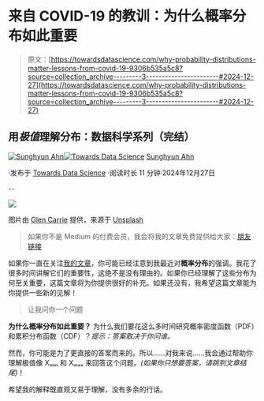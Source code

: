 # 来自 COVID-19 的教训：为什么概率分布如此重要

> 原文：[https://towardsdatascience.com/why-probability-distributions-matter-lessons-from-covid-19-9306b535a5c8?source=collection_archive---------3-----------------------#2024-12-27](https://towardsdatascience.com/why-probability-distributions-matter-lessons-from-covid-19-9306b535a5c8?source=collection_archive---------3-----------------------#2024-12-27)

## 用*极值*理解分布：数据科学系列（完结）

[](https://medium.com/@sahn1998?source=post_page---byline--9306b535a5c8--------------------------------)[![Sunghyun Ahn](../Images/e8efe3b5d7f0267713ab66149a8de5f7.png)](https://medium.com/@sahn1998?source=post_page---byline--9306b535a5c8--------------------------------)[](https://towardsdatascience.com/?source=post_page---byline--9306b535a5c8--------------------------------)[![Towards Data Science](../Images/a6ff2676ffcc0c7aad8aaf1d79379785.png)](https://towardsdatascience.com/?source=post_page---byline--9306b535a5c8--------------------------------) [Sunghyun Ahn](https://medium.com/@sahn1998?source=post_page---byline--9306b535a5c8--------------------------------)

·发布于 [Towards Data Science](https://towardsdatascience.com/?source=post_page---byline--9306b535a5c8--------------------------------) ·阅读时长 11 分钟·2024年12月27日

--

![](../Images/ec8b24577d88c235d6456a971d60568c.png)

图片由 [Glen Carrie](https://unsplash.com/@glencarrie?utm_content=creditCopyText&utm_medium=referral&utm_source=unsplash) 提供，来源于 [Unsplash](https://unsplash.com/photos/coronavirus-on-black-background-LfviizMGKaE?utm_content=creditCopyText&utm_medium=referral&utm_source=unsplash)

> 如果你不是 Medium 的付费会员，我会将我的文章免费提供给大家：[朋友链接](https://medium.com/@sahn1998/why-probability-distributions-matter-lessons-from-covid-19-9306b535a5c8?sk=a7f89df086fa62d53100e0ed955143d6)

如果你一直在关注[我的文章](https://medium.com/@sahn1998/basics-of-probability-distributions-pmf-pdf-cdfs-a0590ef1e8ba)，你可能已经注意到我最近对**概率分布**的强调。我花了很多时间讲解它们的重要性，这绝不是没有理由的。如果你已经理解了这些分布为何至关重要，这篇文章将为你提供很好的补充。如果还没有，我希望这篇文章能为你提供一些新的见解！

> 让我问你一个问题

**为什么概率分布如此重要？** 为什么我们要花这么多时间研究概率密度函数（PDF）和累积分布函数（CDF）？*提示：答案取决于你问谁。*

然而，你可能是为了更直接的答案而来的。所以……对我来说……我会通过帮助你理解极值像 Xₘᵢₙ 和 Xₘₐₓ 来回答这个问题。*(如果你只想要答案，请跳到文章结尾)*！

希望我的解释既直观又易于理解，没有多余的行话。

